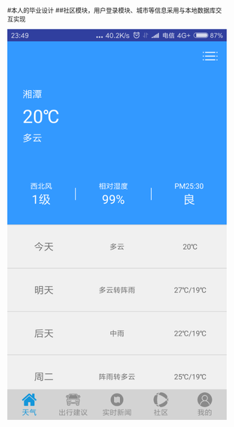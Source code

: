 #本人的毕业设计
##社区模块，用户登录模块、城市等信息采用与本地数据库交互实现





![主图](https://github.com/365318663/WuleWheather/blob/master/%E5%9B%BE%E7%89%87/Screenshot_2018-06-02-23-49-07-578_com.litao.ttweather.png)
